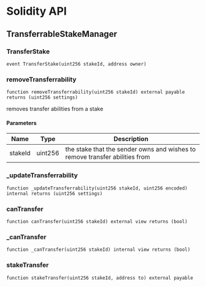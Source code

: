 # Solidity API

## TransferrableStakeManager

### TransferStake

```solidity
event TransferStake(uint256 stakeId, address owner)
```

### removeTransferrability

```solidity
function removeTransferrability(uint256 stakeId) external payable returns (uint256 settings)
```

removes transfer abilities from a stake

#### Parameters

| Name | Type | Description |
| ---- | ---- | ----------- |
| stakeId | uint256 | the stake that the sender owns and wishes to remove transfer abilities from |

### _updateTransferrability

```solidity
function _updateTransferrability(uint256 stakeId, uint256 encoded) internal returns (uint256 settings)
```

### canTransfer

```solidity
function canTransfer(uint256 stakeId) external view returns (bool)
```

### _canTransfer

```solidity
function _canTransfer(uint256 stakeId) internal view returns (bool)
```

### stakeTransfer

```solidity
function stakeTransfer(uint256 stakeId, address to) external payable
```

